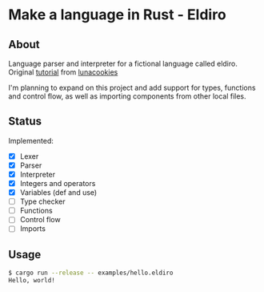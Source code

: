 # Make a language in Rust - Eldiro

## About

Language parser and interpreter for a fictional language called eldiro.
Original [tutorial](https://lunacookies.github.io/lang) from [lunacookies](https://github.io/lunacookies)

I'm planning to expand on this project and add support for types, functions
and control flow, as well as importing components from other local files.

## Status

Implemented:

- [x] Lexer
- [x] Parser
- [x] Interpreter
- [x] Integers and operators
- [x] Variables (def and use)
- [ ] Type checker
- [ ] Functions
- [ ] Control flow
- [ ] Imports

## Usage

```bash
$ cargo run --release -- examples/hello.eldiro
Hello, world!
```
